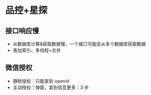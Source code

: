 # 品控+星探

## 接口响应慢

- 从数据库计算&获取数据慢，一个接口可能会从多个数据库获取数据
- 表加索引、多线程+合并

## 微信授权

- 静默授权：只能拿到 openid
- 主动授权：弹窗，拿到信息更多：3 步
